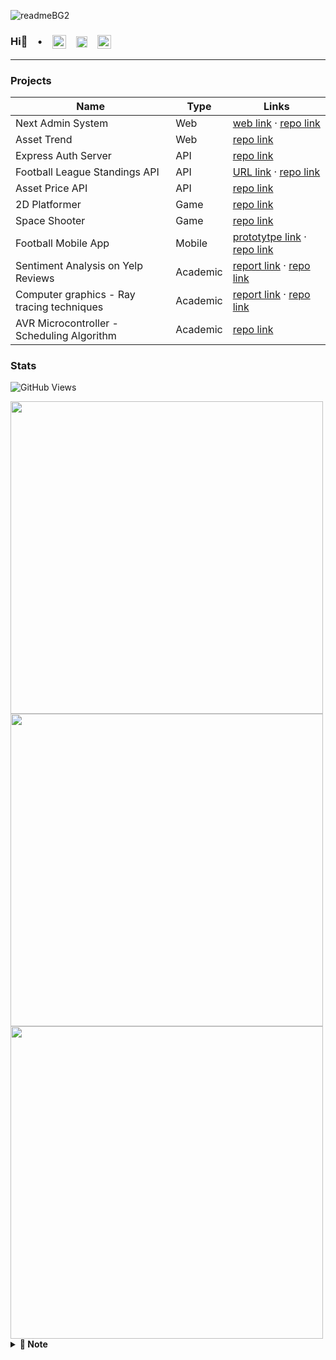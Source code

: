 ![readmeBG2](https://github.com/user-attachments/assets/6d6fcd5f-e458-4fde-b80f-6f12040b790d)

### Hi👋 &ensp; &bull; &ensp; <a href="https://next-portfolio-zeta-hazel.vercel.app/" target="blank"><img align="center" src="https://github.com/user-attachments/assets/577e82b5-2a99-49ba-99f0-818d7b3b96f0" alt="portfolioLogo" height="22" width="22" /></a> &ensp; <a href="www.linkedin.com/in/yunjihow" target="blank"><img align="center" src="https://raw.githubusercontent.com/rahuldkjain/github-profile-readme-generator/master/src/images/icons/Social/linked-in-alt.svg" alt="linkedIn" height="18" width="18" /></a> &ensp; <a href="mailto:yunji0387@gmail.com" target="blank"><img align="center" src="https://upload.wikimedia.org/wikipedia/commons/4/4e/Gmail_Icon.png" alt="gmailIcon" height="22" width="22" /></a>

---

### Projects

| Name | Type | Links |
|---|---|---|
| Next Admin System | Web | [web link](https://next-form-app-pi.vercel.app/) &middot; [repo link](https://github.com/yunji0387/next-form-app) |
| Asset Trend | Web | [repo link](https://github.com/yunji0387/goldtrend-app) |
| Express Auth Server | API | [repo link](https://github.com/yunji0387/next-form-app-auth-backend) |
| Football League Standings API | API | [URL link](https://football-standings-backend-9c023af5d229.herokuapp.com/) &middot; [repo link](https://github.com/yunji0387/football-standings-backend) |
| Asset Price API | API | [repo link](https://github.com/yunji0387/goldtrend) |
| 2D Platformer | Game | [repo link](https://github.com/yunji0387/my-first-godot-game) |
| Space Shooter | Game | [repo link](https://github.com/yunji0387/space-shooter) |
| Football Mobile App | Mobile | [prototytpe link](https://www.figma.com/proto/DQjKrrghk5lFthOAxRRKjQ/football-app?node-id=1-2&starting-point-node-id=1%3A2&mode=design&t=wwDYsnl1DdWEedYQ-1) &middot; [repo link](https://github.com/yunji0387/football-app) |
| Sentiment Analysis on Yelp Reviews | Academic | [report link](https://github.com/Makiato1999/COMP4710_Yelp/blob/main/ProjectReport.pdf) &middot; [repo link](https://github.com/Makiato1999/COMP4710_Yelp) |
| Computer graphics - Ray tracing techniques | Academic | [report link](https://github.com/yunji0387/Ray_Tracing_Project/blob/main/COMP4490_Project_Report.pdf) &middot; [repo link](https://github.com/yunji0387/Ray_Tracing_Project) |
| AVR Microcontroller - Scheduling Algorithm | Academic | [repo link](https://github.com/yunji0387/AVR-Microcontroller-commands) |


### Stats 
![GitHub Views](https://komarev.com/ghpvc/?username=yunji0387&color=1AB385)

<img width=500 src='https://github-readme-stats.vercel.app/api?username=yunji0387&theme=vue-dark&show_icons=true&hide_border=true&count_private=true&title_color=bcb39e&text_color=fef8d6&icon_color=bcb39e&bg_color=3b364b' />
<img width=500 src='https://github-readme-streak-stats.herokuapp.com?user=yunji0387&theme=vue-dark&hide_border=true&title_color=bcb39e&text_color=bcb39e&stroke=bcb39e&ring=bcb39e&fire=bcb39e&currStreakNum=fef8d6&sideNums=fef8d6&currStreakLabel=bcb39e&sideLabels=bcb39e&dates=fef8d6&background=3b364b' />
<img width=500 src='https://github-readme-stats.vercel.app/api/top-langs/?username=yunji0387&theme=vue-dark&show_icons=true&hide_border=true&layout=compact&title_color=bcb39e&text_color=fef8d6&icon_color=bcb39e&bg_color=3b364b' />


<details close>
<summary><b>📄 Note</b></summary>
<!-- MarkdownTOC -->

- [DevOps](https://github.com/yunji0387/devops-note)
- [Computer Science](https://github.com/yunji0387/cs-note)
- [Microsoft Azure](https://github.com/yunji0387/microsoft-azure-notes)
- [UX/UI Design Principles](https://github.com/yunji0387/ux-ui-note)
- [.NET](https://github.com/yunji0387/dotnet_commands)
- [Git](https://github.com/yunji0387/GitCommands)
- [React](https://github.com/yunji0387/react-commands)
- [JavaScript](https://github.com/yunji0387/JS-Template)
- [HTML metadata](https://github.com/yunji0387/html_notes)
- [Mongo/Mongoose](https://github.com/yunji0387/Mongo-Mongoose-Commands)
- [Django](https://github.com/yunji0387/django-commands)
- [C#](https://github.com/yunji0387/CSharp_commands)
- [AVR Microcontroller](https://github.com/yunji0387/AVR-Microcontroller-commands/tree/main)

<!-- /MarkdownTOC -->
</details>
